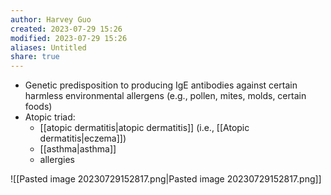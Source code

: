 ```yaml
---
author: Harvey Guo
created: 2023-07-29 15:26
modified: 2023-07-29 15:26
aliases: Untitled
share: true
---
```

- Genetic predisposition to producing IgE antibodies against certain harmless environmental allergens (e.g., pollen, mites, molds, certain foods)
- Atopic triad:
	- [[atopic dermatitis|atopic dermatitis]] (i.e., [[Atopic dermatitis|eczema]])
	- [[asthma|asthma]] 
	- allergies
 
![[Pasted image 20230729152817.png|Pasted image 20230729152817.png]]

